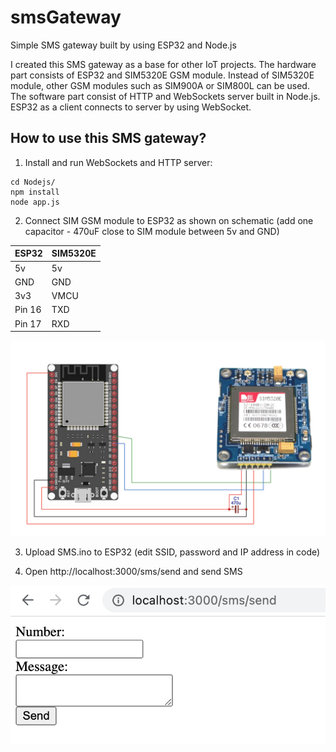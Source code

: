 # smsGateway
Simple SMS gateway built by using ESP32 and Node.js

I created this SMS gateway as a base for other IoT projects. The hardware part consists of ESP32 and SIM5320E GSM module.
Instead of SIM5320E module, other GSM modules such as SIM900A or SIM800L can be used. The software part consist of HTTP and WebSockets server
built in Node.js. ESP32 as a client connects to server by using WebSocket. 

## How to use this SMS gateway?

1) Install and run WebSockets and HTTP server:
```Language
cd Nodejs/
npm install
node app.js
```

2) Connect SIM GSM module to ESP32 as shown on schematic (add one capacitor - 470uF close to SIM module between 5v and GND)

| ESP32 | SIM5320E |
| --- | --- |
| 5v | 5v |
| GND | GND |
| 3v3 | VMCU |
| Pin 16 | TXD |
| Pin 17 | RXD |

![Schematic](assets/Schematic.png)

3) Upload SMS.ino to ESP32 (edit SSID, password and IP address in code)

4) Open http://localhost:3000/sms/send and send SMS

![Schematic](assets/Screenshot.png)
